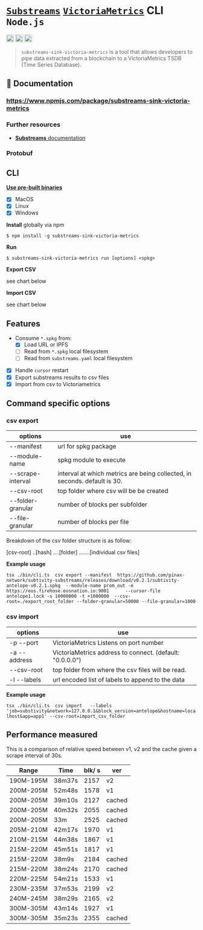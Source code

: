 # [`Substreams`](https://substreams.streamingfast.io/) [`VictoriaMetrics`](https://victoriametrics.com/) CLI `Node.js`

[<img alt="github" src="" height="20">](https://github.com/pinax-network/substreams-sink-victoria-metrics)
[<img alt="npm" src="" height="20">](https://www.npmjs.com/package/substreams-sink-victoria-metrics)
[<img alt="GitHub Workflow Status" src="" height="20">](https://github.com/pinax-network/substreams-sink-victoria-metrics/actions?query=branch%3Amain)

> `substreams-sink-victoria-metrics` is a tool that allows developers to pipe data extracted from a blockchain to a VictoriaMetrics TSDB (Time Series Database).

## 📖 Documentation

### https://www.npmjs.com/package/substreams-sink-victoria-metrics

### Further resources

- [**Substreams** documentation](https://substreams.streamingfast.io)

### Protobuf

## CLI
[**Use pre-built binaries**](https://github.com/pinax-network/substreams-sink-victoria-metrics/releases)
- [x] MacOS
- [x] Linux
- [x] Windows

**Install** globally via npm
```
$ npm install -g substreams-sink-victoria-metrics
```

**Run**
```
$ substreams-sink-victoria-metrics run [options] <spkg>
```

**Export CSV**

see chart below

**Import CSV**

see chart below


## Features

- Consume `*.spkg` from:
  - [x] Load URL or IPFS
  - [ ] Read from `*.spkg` local filesystem
  - [ ] Read from `substreams.yaml` local filesystem
- [x] Handle `cursor` restart
- [x] Export substreams results to csv files
- [x] Import from csv to Victoriametrics

## Command specific options


### csv export 

| options | use |
|----|---|
| --manifest| url for spkg package|
| --module-name| spkg module to execute
| --scrape-interval | interval at which metrics are being collected, in seconds. default is 30.
| --csv-root| top folder where csv will be be created
| --folder-granular| number of blocks per subfolder |
| --file-granular| number of blocks per file|


Breakdown of the csv folder structure is as follow:

[csv-root]
..[hash]
....[folder]
.......[individual csv files]

**Example usage**

`tsx ./bin/cli.ts  csv export --manifest  https://github.com/pinax-network/subtivity-substreams/releases/download/v0.2.1/subtivity-antelope-v0.2.1.spkg  --module-name prom_out -e https://eos.firehose.eosnation.io:9001      --cursor-file antelope1.lock -s 10000000 -t +1000000  --csv-root=./export_root_folder --folder-granular=50000 --file-granular=1000
`

### csv import

|options|use|
|----|----|
|-p --port| VictoriaMetrics Listens on port number 
|-a --address| VictoriaMetrics address to connect. (default: "0.0.0.0")
| --csv-root| top folder from where the csv files will be read. 
|-l --labels | url encoded list of labels to append to the data |


**Example usage**

`tsx ./bin/cli.ts  csv import   --labels 'job=substivity&network=127.0.0.1&block_version=antelope&hostname=localhost&app=app1' --csv-root=import_csv_folder`


## Performance measured

This is a comparison of relative speed between v1, v2 and the cache given a scrape interval of 30s.


| Range     | Time   | blk/ s| ver| 
|-----------|--------|-------|----|
| 190M-195M | 38m37s | 2157  | v2
| 200M-205M | 52m48s | 1578  | v1
| 200M-205M | 39m10s | 2127  | cached 
| 200M-205M | 40m32s | 2055  | cached
| 200M-205M | 33m    | 2525  | cached
| 205M-210M | 42m17s | 1970  | v1
| 210M-215M | 44m38s | 1867  | v1
| 215M-220M | 45m51s | 1817  | v1
| 215M-220M | 38m9s  | 2184  | cached
| 215M-220M | 38m24s | 2170  | cached
| 220M-225M | 54m21s | 1533  | v1
| 230M-235M | 37m53s | 2199  | v2
| 240M-245M | 38m29s | 2165  | v2
| 300M-305M | 43m14s | 1927  | v1
| 300M-305M | 35m23s | 2355  | cached

